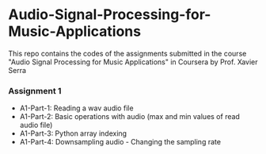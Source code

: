 # Audio-Signal-Processing-for-Music-Applications
This repo contains the codes of the assignments submitted in the course "Audio Signal Processing for Music Applications" in Coursera by Prof. Xavier Serra


### Assignment 1

- A1-Part-1: Reading a wav audio file
- A1-Part-2: Basic operations with audio (max and min values of read audio file)
- A1-Part-3: Python array indexing
- A1-Part-4: Downsampling audio - Changing the sampling rate

